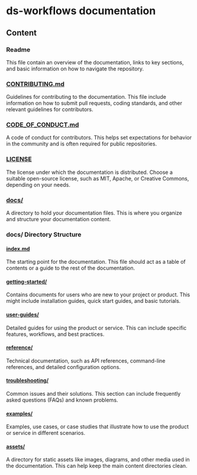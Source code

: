 # ds-workflows documentation

## Content

### Readme
This file contain an overview of the documentation, links to key sections, and basic information on how to navigate the repository.

### [CONTRIBUTING.md](./docs/index.md)
Guidelines for contributing to the documentation. This file include information on how to submit pull requests, coding standards, and other relevant guidelines for contributors.

### [CODE_OF_CONDUCT.md](./docs/index.md)
A code of conduct for contributors. This helps set expectations for behavior in the community and is often required for public repositories.

### [LICENSE](./docs/index.md)
The license under which the documentation is distributed. Choose a suitable open-source license, such as MIT, Apache, or Creative Commons, depending on your needs.

### [docs/](./docs/)
A directory to hold your documentation files. This is where you organize and structure your documentation content.

### docs/ Directory Structure
#### [index.md](./docs/index.md)
The starting point for the documentation. This file should act as a table of contents or a guide to the rest of the documentation.

#### [getting-started/](./docs/getting-started/)
Contains documents for users who are new to your project or product. This might include installation guides, quick start guides, and basic tutorials.

#### [user-guides/](./docs/user-guides/)
Detailed guides for using the product or service. This can include specific features, workflows, and best practices.

#### [reference/](./docs/reference/)
Technical documentation, such as API references, command-line references, and detailed configuration options.

#### [troubleshooting/](./docs/troubleshooting/)
Common issues and their solutions. This section can include frequently asked questions (FAQs) and known problems.

#### [examples/](./docs/examples/)
Examples, use cases, or case studies that illustrate how to use the product or service in different scenarios.

#### [assets/](./docs/assets/)
A directory for static assets like images, diagrams, and other media used in the documentation. This can help keep the main content directories clean.